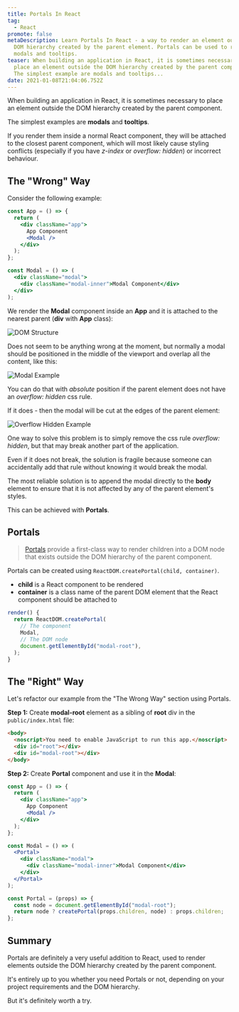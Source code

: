 ```yaml
---
title: Portals In React
tag:
  - React
promote: false
metaDescription: Learn Portals In React - a way to render an element outside the
  DOM hierarchy created by the parent element. Portals can be used to render
  modals and tooltips.
teaser: When building an application in React, it is sometimes necessary to
  place an element outside the DOM hierarchy created by the parent component.
  The simplest example are modals and tooltips...
date: 2021-01-08T21:04:06.752Z
---
```

When building an application in React, it is sometimes necessary to place an element outside the DOM hierarchy created by the parent component.

The simplest examples are **modals** and **tooltips**.

If you render them inside a normal React component, they will be attached to the closest parent component, which will most likely cause styling conflicts (especially if you have *z-index* or *overflow: hidden*) or incorrect behaviour.

## The "Wrong" Way

Consider the following example:

```jsx
const App = () => {
  return (
    <div className="app">
      App Component
      <Modal />
    </div>
  );
};

const Modal = () => (
  <div className="modal">
    <div className="modal-inner">Modal Component</div>
  </div>
);
```

We render the **Modal** component inside an **App** and it is attached to the nearest parent (**div** with **App** class):

![DOM Structure](/img/screenshot-2021-01-08-at-16.21.43.png "DOM Structure")

Does not seem to be anything wrong at the moment, but normally a modal should be positioned in the middle of the viewport and overlap all the content, like this:

![Modal Example](/img/screenshot-2021-01-07-at-22.23.19.png "Modal Example")

You can do that with *absolute* position if the parent element does not have an *overflow: hidden* css rule. 

If it does - then the modal will be cut at the edges of the parent element:

![Overflow Hidden Example](/img/screenshot-2021-01-07-at-22.28.19.png "Overflow Hidden Example")

One way to solve this problem is to simply remove the css rule *overflow: hidden*, but that may break another part of the application.

Even if it does not break, the solution is fragile because someone can accidentally add that rule without knowing it would break the modal.

The most reliable solution is to append the modal directly to the **body** element to ensure that it is not affected by any of the parent element's styles.

This can be achieved with **Portals**.

## Portals

> [Portals](https://reactjs.org/docs/portals.html) provide a first-class way to render children into a DOM node that exists outside the DOM hierarchy of the parent component.

Portals can be created using `ReactDOM.createPortal(child, container)`.

* **child** is a React component to be rendered
* **container** is a class name of the parent DOM element that the React component should be attached to

```jsx
render() {
  return ReactDOM.createPortal(
    // The component
    Modal,
    // The DOM node
    document.getElementById("modal-root"),
  );
}
```

## The "Right" Way

Let's refactor our example from the "The Wrong Way" section using Portals.

**Step 1:** Create **modal-root** element as a sibling of **root** div in the `public/index.html` file:

```html
<body>
  <noscript>You need to enable JavaScript to run this app.</noscript>
  <div id="root"></div>
  <div id="modal-root"></div>
</body>
```

**Step 2:** Create **Portal** component and use it in the **Modal**:

```jsx
const App = () => {
  return (
    <div className="app">
      App Component
      <Modal />
    </div>
  );
};

const Modal = () => (
  <Portal>
    <div className="modal">
      <div className="modal-inner">Modal Component</div>
    </div>
  </Portal>
);

const Portal = (props) => {
  const node = document.getElementById("modal-root");
  return node ? createPortal(props.children, node) : props.children;
};
```

## Summary

Portals are definitely a very useful addition to React, used to render elements outside the DOM hierarchy created by the parent component.

It's entirely up to you whether you need Portals or not, depending on your project requirements and the DOM hierarchy.

But it's definitely worth a try.